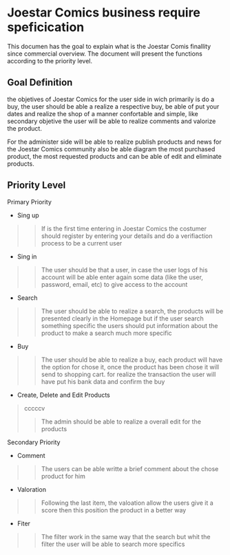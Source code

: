 Joestar Comics business require speficication
============================================

This documen has the goal to explain what is the Joestar Comis finallity since commercial overview. 
The document will present the functions according to the priority level.

Goal Definition 
---------------

the objetives of Joestar Comics for the user side in wich primarily is do a buy, the user should be able a realize a respective buy, be able of put your dates and realize the shop 
of a manner confortable and simple, like secondary objetive the user will be able to realize comments and valorize the product.

For the administer side will be able to realize publish products and news for the Joestar Comics community also be able diagram the most purchased product, the most requested products
and can be able of edit and eliminate products.

Priority Level 
--------------
 
Primary Priority

* Sing up
>
>> If is the first time entering in Joestar Comics the costumer should register by entering your details and do a verifiaction process to be a current user

* Sing in
>
>>The user should be that a user, in case the user logs of his account will be able enter again some data (like the user, password, email, etc) to give access
to the account

* Search
>
>>The user should be able to realize a search, the products will be presented clearly in the Homepage but if the user search something specific the users should put
information about the product to make a search much more specific

* Buy
>
>>The user should be able to realize a buy, each product will have the option for chose it, once the product has been chose it will send to shopping cart. for realize
the transaction the user will have put his bank data and confirm the buy

* Create, Delete and Edit Products
>cccccv
>>The admin should be able to realize a overall edit for the products 

Secondary Priority

* Comment
>
>> The users can be able writte a brief comment about the chose product for him 

* Valoration 
>
>> Following the last item, the valoation allow the users give it a score then this position the product in a better way

* Fiter
>
>> The filter work in the same way that the search but whit the filter the user will be able to search more specifics 

